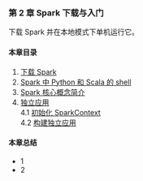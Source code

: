 ### 第 2 章	Spark 下载与入门 ###
下载 Spark 并在本地模式下单机运行它。
#### 本章目录 ####
1.	[下载 Spark](C1下载Spark.md)    
2.	[Spark 中 Python 和 Scala 的 shell](C2Python和Scala的shell.md)    
3.	[Spark 核心概念简介](C3Spark核心概念简介.md)    
4.	[独立应用]()    
4.1	[初始化 SparkContext]()    
4.2	[构建独立应用]()    
#### 本章总结 ####    
-   1
-   2   